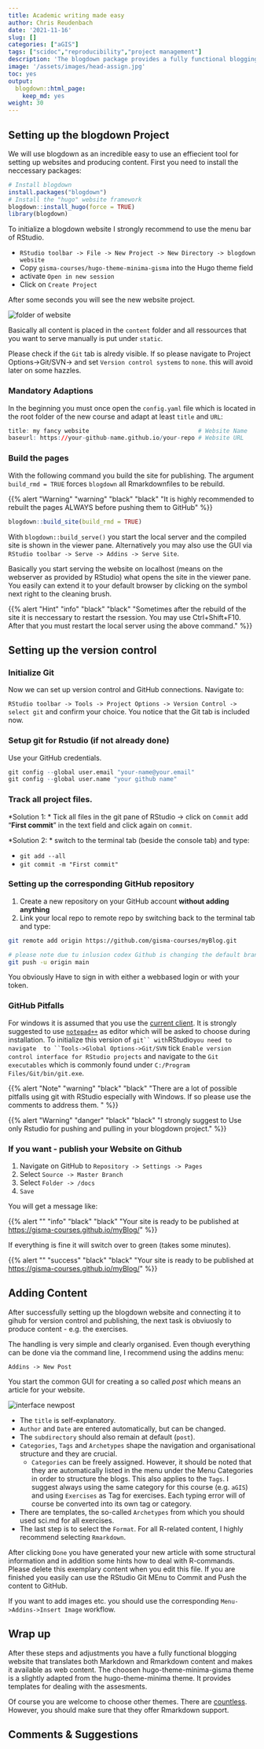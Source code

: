 ```yaml
---
title: Academic writing made easy
author: Chris Reudenbach
date: '2021-11-16'
slug: []
categories: ["aGIS"]
tags: ["scidoc","reproducibility","project management"]
description: 'The blogdown package provides a fully functional blogging tool from setting up websites to editing and discussing content. It is abel to handle both  markdown and R markdown content. The chosen hugo-theme-minima-gisma theme is a slightly adapted version of the hugo-theme-minima.It provides basic functionality and an incredible straightforward design.'
image: '/assets/images/head-assign.jpg'
toc: yes
output:
  blogdown::html_page:
    keep_md: yes
weight: 30
---
```


## Setting up the blogdown Project

We will use blogdown as an incredible easy to use an effiecient tool for setting up websites and producing content. First you need to install the neccessary packages:

``` r
# Install blogdown 
install.packages("blogdown")
# Install the "hugo" website framework
blogdown::install_hugo(force = TRUE)
library(blogdown)
```

To initialize a blogdown website I strongly recommend to use the menu bar of RStudio.

-   `RStudio toolbar -> File -> New Project -> New Directory -> blogdown website`
-   Copy `gisma-courses/hugo-theme-minima-gisma` into the Hugo theme field
-   activate `Open in new session`
-   Click on `Create Project`

After some seconds you will see the new website project.

![folder of website](images/folder.png)

Basically all content is placed in the `content` folder and all ressources that you want to serve manually is put under `static`.

Please check if the `Git` tab is alredy visible. If so please navigate to Project Options->Git/SVN-> and set `Version control systems` to `none`. this will avoid later on some hazzles.

### Mandatory Adaptions

In the beginning you must once open the `config.yaml` file which is located in the root folder of the new course and adapt at least `title` and `URL`:

``` r
title: my fancy website                               # Website Name 
baseurl: https://your-github-name.github.io/your-repo # Website URL
```

### Build the pages

With the following command you build the site for publishing. The argument `build_rmd = TRUE` forces `blogdown` all Rmarkdownfiles to be rebuild.

{{% alert "Warning" "warning" "black" "black" "It is highly recommended to rebuilt the pages ALWAYS before pushing them to GitHub" %}}

``` r
blogdown::build_site(build_rmd = TRUE)
```

With `blogdown::build_serve()` you start the local server and the compiled site is shown in the viewer pane. Alternatively you may also use the GUI via `RStudio toolbar -> Serve -> Addins -> Serve Site`.

Basically you start serving the website on localhost (means on the webserver as provided by RStudio) what opens the site in the viewer pane. You easily can extend it to your default browser by clicking on the symbol next right to the cleaning brush.

{{% alert "Hint" "info" "black" "black" "Sometimes after the rebuild of the site it is neccessary to restart the rsession. You may use Ctrl+Shift+F10. After that you must restart the local server using the above command." %}}

## Setting up the version control

### Initialize Git

Now we can set up version control and GitHub connections. Navigate to:

`RStudio toolbar -> Tools -> Project Options -> Version Control -> select git`
and confirm your choice. You notice that the Git tab is included now.

### Setup git for Rstudio (if not already done)

Use your GitHub credentials.

``` r
git config --global user.email "your-name@your.email"
git config --global user.name "your github name"
```

### Track all project files.

*Solution 1: *
Tick all files in the git pane of RStudio -> click on `Commit` add “**First commit**” in the text field and click again on `commit`.

*Solution 2: *
switch to the terminal tab (beside the console tab) and type:
- `git add --all`
- `git commit -m "First commit"`

### Setting up the corresponding GitHub repository

1.  Create a new repository on your GitHub account **without adding anything**
2.  Link your local repo to remote repo by switching back to the terminal tab and type:

``` bash
git remote add origin https://github.com/gisma-courses/myBlog.git

# please note due tu inlusion codex Github is changing the default branch name from master to main so please check and adapt
git push -u origin main

```

You obviously Have to sign in with either a webbased login or with your token.

### GitHub Pitfalls

For windows it is assumed that you use the [current client](https://git-scm.com/download/win). It is strongly suggested to use [`notepad++`](https://notepad-plus-plus.org/) as editor which will be asked to choose during installation. To initialize this version of ``` git`` with ```RStudio``` you need to navigate  to ``Tools->Global Options->Git/SVN ``` tick `Enable version control interface for RStudio projects` and navigate to the `Git executables` which is commonly found under `C:/Program Files/Git/bin/git.exe`.

{{% alert "Note" "warning" "black" "black" "There are a lot of possible pitfalls using git with RStudio especially with Windows. If so please use the comments to address them. " %}}

{{% alert "Warning" "danger" "black" "black" "I strongly suggest to Use only Rstudio for pushing and pulling in your blogdown project." %}}

### If you want - publish your Website on Github

1.  Navigate on GitHub to `Repository -> Settings -> Pages`
2.  Select `Source -> Master Branch`
3.  Select `Folder -> /docs`
4.  `Save`

You will get a message like:

{{% alert "" "info" "black" "black" "Your site is ready to be published at https://gisma-courses.github.io/myBlog/" %}}

If everything is fine it will switch over to green (takes some minutes).

{{% alert "" "success" "black" "black" "Your site is ready to be published at https://gisma-courses.github.io/myBlog/" %}}

## Adding Content

After successfully setting up the blogdown website and connecting it to gihub for version control and publishing, the next task is obviuosly to produce content - e.g. the exercises.

The handling is very simple and clearly organised. Even though everything can be done via the command line, I recommend using the addins menu:

`Addins -> New Post`

You start the common GUI for creating a so called *post* which means an article for your website.

![interface newpost](images/newpost.png)

-   The `title` is self-explanatory.
-   `Author` and `Date` are entered automatically, but can be changed.
-   The `subdirectory` should also remain at default (`post`).
-   `Categories`, `Tags` and `Archetypes` shape the navigation and organisational structure and they are crucial.
    -   `Categories` can be freely assigned. However, it should be noted that they are automatically listed in the menu under the Menu Categories in order to structure the blogs. This also applies to the `Tags`. I suggest always using the same category for this course (e.g. `aGIS`) and using `Exercises` as Tag for exercises. Each typing error will of course be converted into its own tag or category.
-   There are templates, the so-called `Archetypes` from which you should used sci.md for all exercises.
-   The last step is to select the `Format`. For all R-related content, I highly recommend selecting `Rmarkdown`.

After clicking `Done` you have generated your new article with some structural information and in addition some hints how to deal with R-commands. Please delete this exemplary content when you edit this file. If you are finished you easily can use the RStudio Git MEnu to Commit and Push the content to GitHub.

If you want to add images etc. you should use the corresponding `Menu->Addins->Insert Image` workflow.

## Wrap up

After these steps and adjustments you have a fully functional blogging website that translates both Markdown and Rmarkdown content and makes it available as web content. The choosen hugo-theme-minima-gisma theme is a slightly adapted from the hugo-theme-minima theme. It provides templates for dealing with the assesments.

Of course you are welcome to choose other themes. There are [countless](https://bookdown.org/yihui/blogdown/other-themes.html). However, you should make sure that they offer Rmarkdown support.

## Comments & Suggestions
